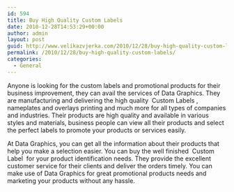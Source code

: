 ```yaml
---
id: 594
title: Buy High Quality Custom Labels
date: 2010-12-28T14:53:29+00:00
author: admin
layout: post
guid: http://www.velikazvjerka.com/2010/12/28/buy-high-quality-custom-labels/
permalink: /2010/12/28/buy-high-quality-custom-labels/
categories:
  - General
---
```

Anyone is looking for the custom labels and promotional products for their business improvement, they can avail the services of Data Graphics. They are manufacturing and delivering the high quality &nbsp;Custom Labels&nbsp;, nameplates and overlays printing and much more for all types of companies and industries. Their products are high quality and available in various styles and materials, business people can view all their products and select the perfect labels to promote your products or services easily.

At Data Graphics, you can get all the information about their products that help you make a selection easier. You can buy the well finished &nbsp;Custom Label&nbsp; for your product identification needs. They provide the excellent customer service for their clients and deliver the orders timely. You can make use of Data Graphics for great promotional products needs and marketing your products without any hassle.
